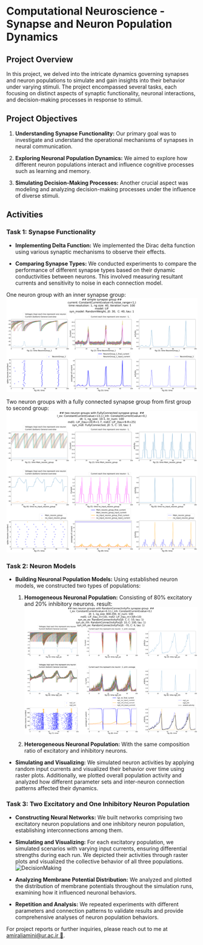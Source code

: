 # Computational Neuroscience - Synapse and Neuron Population Dynamics

## Project Overview

In this project, we delved into the intricate dynamics governing synapses and neuron populations to simulate and gain insights into their behavior under varying stimuli. The project encompassed several tasks, each focusing on distinct aspects of synaptic functionality, neuronal interactions, and decision-making processes in response to stimuli.

## Project Objectives

1. **Understanding Synapse Functionality:** Our primary goal was to investigate and understand the operational mechanisms of synapses in neural communication.

2. **Exploring Neuronal Population Dynamics:** We aimed to explore how different neuron populations interact and influence cognitive processes such as learning and memory.

3. **Simulating Decision-Making Processes:** Another crucial aspect was modeling and analyzing decision-making processes under the influence of diverse stimuli.

## Activities

### Task 1: Synapse Functionality

- **Implementing Delta Function:** We implemented the Dirac delta function using various synaptic mechanisms to observe their effects.

- **Comparing Synapse Types:** We conducted experiments to compare the performance of different synapse types based on their dynamic conductivities between neurons. This involved measuring resultant currents and sensitivity to noise in each connection model.

One neuron group with an inner synapse group:
![innersynapseInOneGroup](./someResults/innersynapseInOneGroup.png)

Two neuron groups with a fully connected synapse group from first group to second group:
![twoNeuronGroup_fullyConnected](./someResults/twoNeuronGroup_fullyConnected.png)

### Task 2: Neuron Models

- **Building Neuronal Population Models:** Using established neuron models, we constructed two types of populations:
  
  1. **Homogeneous Neuronal Population:** Consisting of 80% excitatory and 20% inhibitory neurons.  result:
![HomogeneousNeuromGroup](./someResults/HomogeneousNeuromGroup.png)
  
  2. **Heterogeneous Neuronal Population:** With the same composition ratio of excitatory and inhibitory neurons.

- **Simulating and Visualizing:** We simulated neuron activities by applying random input currents and visualized their behavior over time using raster plots. Additionally, we plotted overall population activity and analyzed how different parameter sets and inter-neuron connection patterns affected their dynamics.

### Task 3: Two Excitatory and One Inhibitory Neuron Population

- **Constructing Neural Networks:** We built networks comprising two excitatory neuron populations and one inhibitory neuron population, establishing interconnections among them.

- **Simulating and Visualizing:** For each excitatory population, we simulated scenarios with varying input currents, ensuring differential strengths during each run. We depicted their activities through raster plots and visualized the collective behavior of all three populations.
![DecisionMaking](./someResults/DecisionMaking.png)

- **Analyzing Membrane Potential Distribution:** We analyzed and plotted the distribution of membrane potentials throughout the simulation runs, examining how it influenced neuronal behaviors.

- **Repetition and Analysis:** We repeated experiments with different parameters and connection patterns to validate results and provide comprehensive analyses of neuron population behaviors.

For project reports or further inquiries, please reach out to me at [amiraliamini@ur.ac.ir 📨](mailto:amiraliamini@ur.ac.ir).
